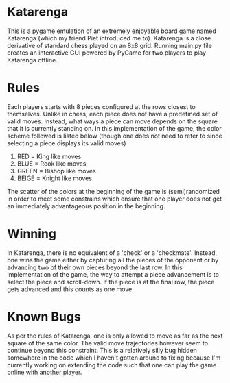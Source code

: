 # Katarenga
This is a pygame emulation of an extremely enjoyable board game named Katarenga (which my friend Piet introduced me to). Katarenga is a close derivative of standard chess played on an 8x8 grid. Running main.py file creates an interactive GUI powered by PyGame for two players to play Katarenga offline. 

# Rules
Each players starts with 8 pieces configured at the rows closest to themselves. Unlike in chess, each piece does not have a predefined set of valid moves. Instead, what ways a piece can move depends on the square that it is currently standing on. In this implementation of the game, the color scheme followed is listed below (though one does not need to refer to since selecting a piece displays its valid moves)
1. RED = King like moves
2. BLUE = Rook like moves
3. GREEN = Bishop like moves
4. BEIGE = Knight like moves

The scatter of the colors at the beginning of the game is (semi)randomized in order to meet some constrains which ensure that one player does not get an immediately advantageous position in the beginning. 

# Winning 
In Katarenga, there is no equivalent of a 'check' or a 'checkmate'. Instead, one wins the game either by capturing all the pieces of the opponent or by advancing two of their own pieces beyond the last row. In this implementation of the game, the way to attempt a piece advancement is to select the piece and scroll-down. If the piece is at the final row, the piece gets advanced and this counts as one move. 

# Known Bugs
As per the rules of Katarenga, one is only allowed to move as far as the next square of the same color. The valid move trajectories however seem to continue beyond this constraint. This is a relatively silly bug hidden somewhere in the code which I haven't gotten around to fixing because I'm currently working on extending the code such that one can play the game online with another player.
   

